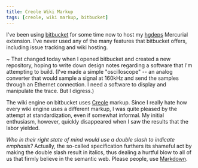 ```yaml
---
title: Creole Wiki Markup
tags: [creole, wiki markup, bitbucket]
---
```


I've been using [bitbucket][1] for some time now to host my [hgdeps][2] Mercurial extension. I've never used any of the many features that bitbucket offers, including issue tracking and wiki hosting.

  [1]: http://bitbucket.org
  [2]: http://bitbucket.org/avakar/hgdeps
~
That changed today when I opened bitbucket and created a new repository, hoping to write down design notes regarding a software that I'm attempting to build. (I've made a simple "oscilloscope" -- an analog converter that would sample a signal at 160kHz and send the samples through an Ethernet connection. I need a software to display and manipulate the trace. But I digress.)

The wiki engine on bitbucket uses [Creole][3] markup. Since I really hate how every wiki engine uses a different markup, I was quite pleased by the attempt at standardization, even if somewhat informal. My initial enthusiasm, however, quickly disappeared when I saw the results that the labor yielded.

*Who in their right state of mind would use a double slash to indicate emphasis?* Actually, the so-called specification furthers its shameful act by making the double slash result in italics, thus dealing a hurtful blow to all of us that firmly believe in the semantic web. Please people, use [Markdown][4].

  [3]: http://www.wikicreole.org/wiki/Home
  [4]: http://en.wikipedia.org/wiki/Markdown
